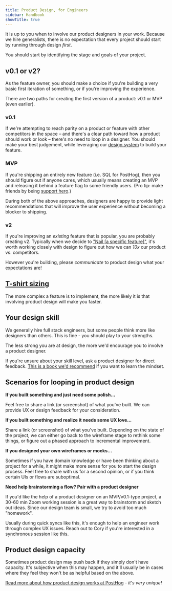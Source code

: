 ```yaml
---
title: Product Design, for Engineers
sidebar: Handbook
showTitle: true
---
```


It is up to you when to involve our product designers in your work. Because we hire generalists, there is no expectation that every project should start by running through design _first_. 

You should start by identifying the stage and goals of your project.

## v0.1 or v2?

As the feature owner, you should make a choice if you're building a very basic first iteration of something, or if you're improving the experience.

There are two paths for creating the first version of a product: v0.1 or MVP (even earlier).

### v0.1

If we're attempting to reach parity on a product or feature with other competitors in the space – and there's a clear path toward how a product should work or look – there's no need to loop in a designer. You should make your best judgement, while leveraging our [design system](https://storybook.posthog.net) to build your feature.

### MVP

If you're shipping an entirely new feature (i.e. SQL for PostHog), then you should figure out if anyone cares, which usually means creating an MVP and releasing it behind a feature flag to some friendly users. (Pro tip: make friends by being [support hero](/handbook/engineering/support-hero).)

During both of the above approaches, designers are happy to provide light recommendations that will improve the user experience without becoming a blocker to shipping.

### v2

If you're improving an _existing_ feature that is popular, you are probably creating v2. Typically when we decide to ["Nail [a specific feature]"](/blog/product-360#4-we-created-two-very-basic-frameworks), it's worth working closely with design to figure out how we can _10x_ our product vs. competitors.

However you're building, please _communicate_ to product design what your expectations are!

## [T-shirt sizing](https://asana.com/resources/t-shirt-sizing#what-is-t-shirt-sizing)

The more complex a feature is to implement, the more likely it is that involving product design will make you faster.

## Your design skill

We generally hire full stack engineers, but some people think more like designers than others. This is fine - you should play to your strengths.

The less strong you are at design, the more we'd encourage you to involve a product designer.

If you're unsure about your skill level, ask a product designer for direct feedback. [This is a book we'd recommend](https://en.wikipedia.org/wiki/The_Design_of_Everyday_Things) if you want to learn the mindset.

## Scenarios for looping in product design

**If you built something and just need some polish...**

Feel free to share a link (or screenshot) of what you've built. We can provide UX or design feedback for your consideration.

**If you built something and realize it needs some UX love...**

Share a link (or screenshot) of what you've built. Depending on the state of the project, we can either go back to the wireframe stage to rethink some things, or figure out a phased approach to incremental improvement.

**If you designed your own wireframes or mocks...**

Sometimes if you have domain knowledge or have been thinking about a project for a while, it might make more sense for you to start the design process. Feel free to share with us for a second opinion, or if you think certain UIs or flows are suboptimal.

**Need help brainstorming a flow? Pair with a product designer**

If you'd like the help of a product designer on an MVP/v0.1-type project, a 30-60 min Zoom working session is a great way to brainstorm and sketch out ideas. Since our design team is small, we try to avoid too much "homework".

Usually during quick syncs like this, it's enough to help an engineer work through complex UX issues. Reach out to Cory if you're interested in a synchronous session like this.

## Product design capacity

Sometimes product design may push back if they simply don't have capacity. It's subjective when this may happen, and it'll usually be in cases where they feel they won't be as helpful based on the above.

[Read more about how product design works at PostHog](/handbook/design/process) - _it's very unique!_
